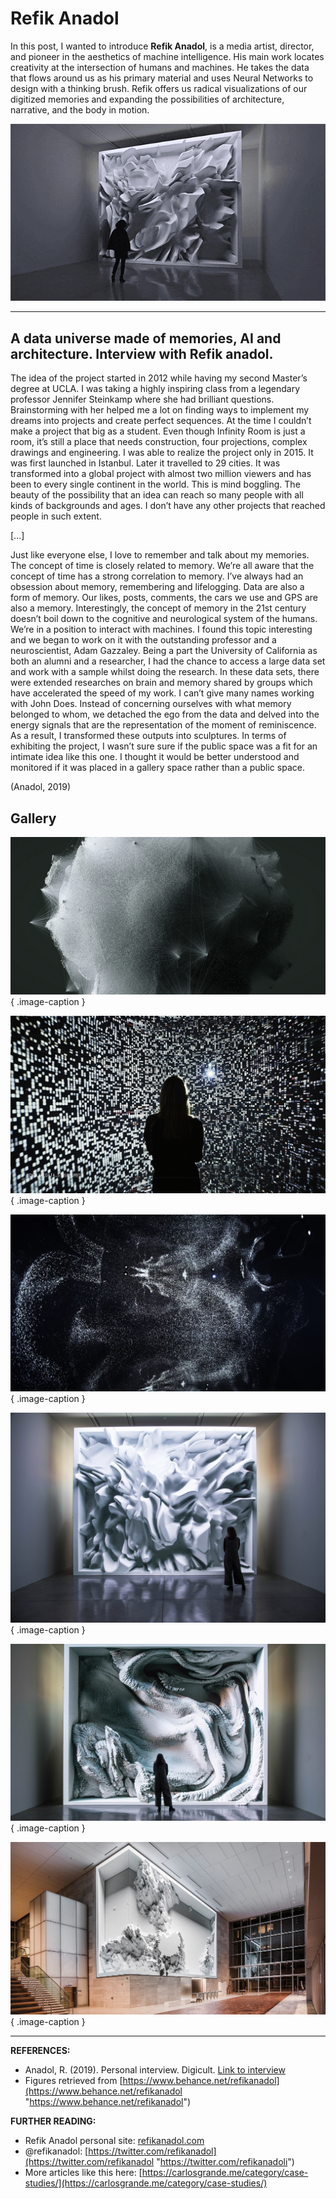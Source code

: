 # Refik Anadol

In this post, I wanted to introduce **Refik Anadol**,  is a media artist, director, and pioneer in the aesthetics of machine intelligence. His main work locates creativity at the intersection of humans and machines. He takes the data that flows around us as his primary material and uses Neural Networks to design with a thinking brush. Refik offers us radical visualizations of our digitized memories and expanding the possibilities of architecture, narrative, and the body in motion.


![refik](../../assets/images/references/refik-portrait.gif)

---

## A data universe made of memories, AI and architecture. Interview with Refik anadol.


The idea of the project started in 2012 while having my second Master’s degree at UCLA. I was taking a highly inspiring class from a legendary professor Jennifer Steinkamp where she had brilliant questions. Brainstorming with her helped me a lot on finding ways to implement my dreams into projects and create perfect sequences. At the time I couldn’t make a project that big as a student. Even though Infinity Room is just a room, it’s still a place that needs construction, four projections, complex drawings and engineering. I was able to realize the project only in 2015. It was first launched in Istanbul. Later it travelled to 29 cities. It was transformed into a global project with almost two million viewers and has been to every single continent in the world. This is mind boggling. The beauty of the possibility that an idea can reach so many people with all kinds of backgrounds and ages. I don’t have any other projects that reached people in such extent.

[...]

Just like everyone else, I love to remember and talk about my memories. The concept of time is closely related to memory. We’re all aware that the concept of time has a strong correlation to memory. I’ve always had an obsession about memory, remembering and lifelogging. Data are also a form of memory. Our likes, posts, comments, the cars we use and GPS are also a memory. Interestingly, the concept of memory in the 21st century doesn’t boil down to the cognitive and neurological system of the humans. We’re in a position to interact with machines. I found this topic interesting and we began to work on it with the outstanding professor and a neuroscientist, Adam Gazzaley. Being a part the University of California as both an alumni and a researcher, I had the chance to access a large data set and work with a sample whilst doing the research. In these data sets, there were extended researches on brain and memory shared by groups which have accelerated the speed of my work. I can’t give many names working with John Does. Instead of concerning ourselves with what memory belonged to whom, we detached the ego from the data and delved into the energy signals that are the representation of the moment of reminiscence. As a result, I transformed these outputs into sculptures. In terms of exhibiting the project, I wasn’t sure sure if the public space was a fit for an intimate idea like this one. I thought it would be better understood and monitored if it was placed in a gallery space rather than a public space.

(Anadol, 2019)

## Gallery

<div class="gallery grid-2 effect-zoom" markdown>

![Dreaming archive](../../assets/images/references/anadol-dreaming-archive.jpg){ .image-caption }

![Dreaming archive](../../assets/images/references/anadol-dreaming-archive-2.jpg){ .image-caption }

![Dreaming archive](../../assets/images/references/anadol-dreaming-archive-3.jpg){ .image-caption }

![Melting memories](../../assets/images/references/anadol-melting-memories-1.jpg){ .image-caption }

![Melting memories](../../assets/images/references/anadol-melting-memories-2.jpg){ .image-caption }

![visual depictions](../../assets/images/references/anadol-virtual-depictions.jpg){ .image-caption }

</div>


---

**REFERENCES:**

- Anadol, R. (2019). Personal interview. Digicult. [Link to interview](http://digicult.it/articles/a-data-universe-made-of-memories-ai-and-architecture-interview-with-refik-anadol/)
- Figures retrieved from [https://www.behance.net/refikanadol](https://www.behance.net/refikanadol "https://www.behance.net/refikanadol")


**FURTHER READING:**

- Refik Anadol personal site: [refikanadol.com](https://refikanadol.com/)
- @refikanadol: [https://twitter.com/refikanadol](https://twitter.com/refikanadol "https://twitter.com/refikanadoli")
- More articles like this here: [https://carlosgrande.me/category/case-studies/](https://carlosgrande.me/category/case-studies/)

